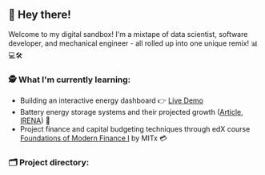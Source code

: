 ## 👋 Hey there!

Welcome to my digital sandbox! I'm a mixtape of data scientist, software developer, and mechanical engineer - all rolled up into one unique remix! 📊💻🛠

### 🕵️ What I'm currently learning:

- Building an interactive energy dashboard 👉 [Live Demo](https://data-sandbox.github.io/energy-dashboard/)
- Battery energy storage systems and their projected growth ([Article](https://www.mckinsey.com/industries/automotive-and-assembly/our-insights/enabling-renewable-energy-with-battery-energy-storage-systems), [IRENA](https://www.irena.org/Publications/2019/Sep/Enabling-Technologies)) 🔋
- Project finance and capital budgeting techniques through edX course [Foundations of Modern Finance I](https://www.edx.org/learn/finance/massachusetts-institute-of-technology-foundations-of-modern-finance-i) by MITx 💳

### 🗂 Project directory:
